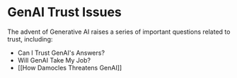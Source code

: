# GenAI Trust Issues

The advent of Generative AI raises a series of important questions related to trust, including: 

- Can I Trust GenAI's Answers?
- Will GenAI Take My Job? 
- [[How Damocles Threatens GenAI]] 


